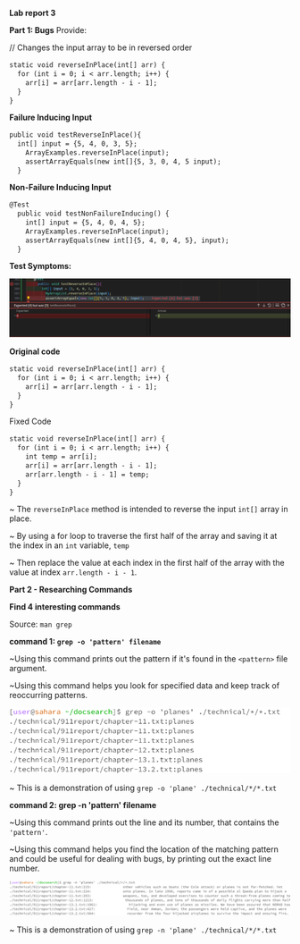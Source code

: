 **Lab report 3**

**Part 1: Bugs**
Provide:

// Changes the input array to be in reversed order
```
static void reverseInPlace(int[] arr) {
  for (int i = 0; i < arr.length; i++) {
    arr[i] = arr[arr.length - i - 1];
  }
}
```

**Failure Inducing Input**                   

```
public void testReverseInPlace(){
  int[] input = {5, 4, 0, 3, 5};
    ArrayExamples.reverseInPlace(input);
    assertArrayEquals(new int[]{5, 3, 0, 4, 5 input);
  }
 ```

**Non-Failure Inducing Input**     

```
@Test
  public void testNonFailureInducing() {
    int[] input = {5, 4, 0, 4, 5};
    ArrayExamples.reverseInPlace(input);
    assertArrayEquals(new int[]{5, 4, 0, 4, 5}, input);
  }
```

**Test Symptoms:**

![Image](symptom1.png)

**Original code**

```
static void reverseInPlace(int[] arr) {
  for (int i = 0; i < arr.length; i++) {
    arr[i] = arr[arr.length - i - 1];
  }
}
```

Fixed Code

```
static void reverseInPlace(int[] arr) {
  for (int i = 0; i < arr.length; i++) {
    int temp = arr[i];
    arr[i] = arr[arr.length - i - 1];
    arr[arr.length - i - 1] = temp;
  }
}
```

~ The ```reverseInPlace``` method is intended to reverse the input ```int[]``` array in place.

~ By using a for loop to traverse the first half of the array and saving it at the index in an ```int``` variable, ```temp```

~ Then replace the value at each index in the first half of the array with the value at index ```arr.length - i - 1```.


**Part 2 - Researching Commands**

**Find 4 interesting commands**

Source: ```man grep```

**command 1: ```grep -o 'pattern' filename```**

~Using this command prints out the pattern if it's found in the ```<pattern>``` file argument.

~Using this command helps you look for specified data and keep track of reoccurring patterns.

![Image](plane.png)

~ This is a demonstration of using ```grep -o 'plane' ./technical/*/*.txt```

**command 2: grep -n 'pattern' filename**

~Using this command prints out the line and its number, that contains the ```'pattern'```.

~Using this command helps you find the location of the matching pattern and could be useful for dealing with bugs, by printing out the exact line number. 

![Image](plane1.png)

~ This is a demonstration of using ```grep -n 'plane' ./technical/*/*.txt```
















                      







                      
                      
          
                      
                    

